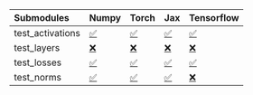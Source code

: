 | Submodules       | Numpy                                                                                                                           | Torch                                                                                                                           | Jax                                                                                                                             | Tensorflow                                                                                                                      |
|:-----------------|:--------------------------------------------------------------------------------------------------------------------------------|:--------------------------------------------------------------------------------------------------------------------------------|:--------------------------------------------------------------------------------------------------------------------------------|:--------------------------------------------------------------------------------------------------------------------------------|
| test_activations | <a href="https://github.com/unifyai/ivy/runs/7967113509?check_suite_focus=true" rel="noopener noreferrer" target="_blank">✅</a> | <a href="https://github.com/unifyai/ivy/runs/7967113910?check_suite_focus=true" rel="noopener noreferrer" target="_blank">✅</a> | <a href="https://github.com/unifyai/ivy/runs/7967114359?check_suite_focus=true" rel="noopener noreferrer" target="_blank">✅</a> | <a href="https://github.com/unifyai/ivy/runs/7967114804?check_suite_focus=true" rel="noopener noreferrer" target="_blank">✅</a> |
| test_layers      | <a href="https://github.com/unifyai/ivy/runs/7967113613?check_suite_focus=true" rel="noopener noreferrer" target="_blank">❌</a> | <a href="https://github.com/unifyai/ivy/runs/7967113995?check_suite_focus=true" rel="noopener noreferrer" target="_blank">❌</a> | <a href="https://github.com/unifyai/ivy/runs/7967114462?check_suite_focus=true" rel="noopener noreferrer" target="_blank">❌</a> | <a href="https://github.com/unifyai/ivy/runs/7967114894?check_suite_focus=true" rel="noopener noreferrer" target="_blank">❌</a> |
| test_losses      | <a href="https://github.com/unifyai/ivy/runs/7967113699?check_suite_focus=true" rel="noopener noreferrer" target="_blank">✅</a> | <a href="https://github.com/unifyai/ivy/runs/7967114112?check_suite_focus=true" rel="noopener noreferrer" target="_blank">✅</a> | <a href="https://github.com/unifyai/ivy/runs/7967114573?check_suite_focus=true" rel="noopener noreferrer" target="_blank">✅</a> | <a href="https://github.com/unifyai/ivy/runs/7967114984?check_suite_focus=true" rel="noopener noreferrer" target="_blank">✅</a> |
| test_norms       | <a href="https://github.com/unifyai/ivy/runs/7967113801?check_suite_focus=true" rel="noopener noreferrer" target="_blank">✅</a> | <a href="https://github.com/unifyai/ivy/runs/7967114232?check_suite_focus=true" rel="noopener noreferrer" target="_blank">✅</a> | <a href="https://github.com/unifyai/ivy/runs/7967114675?check_suite_focus=true" rel="noopener noreferrer" target="_blank">✅</a> | <a href="https://github.com/unifyai/ivy/runs/7967115079?check_suite_focus=true" rel="noopener noreferrer" target="_blank">❌</a> |